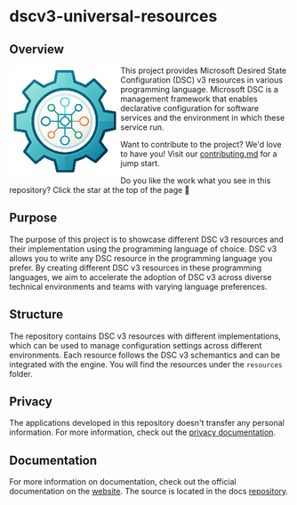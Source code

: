 # dscv3-universal-resources

## Overview

<img align="left" src=assets/icon.png width="200" height="200" alt="DSC v3 universal resources logo"> This project provides Microsoft Desired State Configuration (DSC) v3 resources in various programming language. Microsoft DSC is a management framework that enables declarative configuration for software services and the environment in which these service run.

Want to contribute to the project? We'd love to have you! Visit our [contributing.md](CONTRIBUTING.md) for a jump start.

Do you like the work what you see in this repository? Click the star at the top of the page 🌟

## Purpose

The purpose of this project is to showcase different DSC v3 resources and their implementation using the programming language of choice. DSC v3 allows you to write any DSC resource in the programming language you prefer. By creating different DSC v3 resources in these programming languages, we aim to accelerate the adoption of DSC v3 across diverse technical environments and teams with varying language preferences.

## Structure

The repository contains DSC v3 resources with different implementations, which can be used to manage configuration settings across different environments. Each resource follows the DSC v3 schemantics and can be integrated with the engine. You will find the resources under the `resources` folder.

## Privacy

The applications developed in this repository doesn't transfer any personal information. For more information, check out the [privacy documentation](PRIVACY.md).

## Documentation

For more information on documentation, check out the official documentation on the [website](https://dscv3-universal-resources.dev). The source is located in the docs [repository](https://github.com/dscv3-universal-resources/dscv3-universal-resources-docs).

